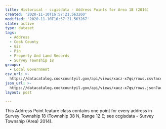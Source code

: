```yaml
---
title: Historical - ccgisdata - Address Points for Area 18 (2016)
created: '2020-11-10T16:57:21.563260'
modified: '2020-11-10T16:57:21.563267'
state: active
type: dataset
tags:
  - Address
  - Cook County
  - Gis
  - Pin
  - Property And Land Records
  - Survey Township 18
groups:
  - Local Government
csv_url: >-
  https://datacatalog.cookcountyil.gov/api/views/xacz-x7qs/rows.csv?accessType=DOWNLOAD
json_url: >-
  https://datacatalog.cookcountyil.gov/api/views/xacz-x7qs/rows.json?accessType=DOWNLOAD
layout: post

---
```

This Address Point feature class contains one point for every address in Survey Township 18 (Township 38 N, Range 12 E; see ccgisdata - Survey Township (Area) 2014).
